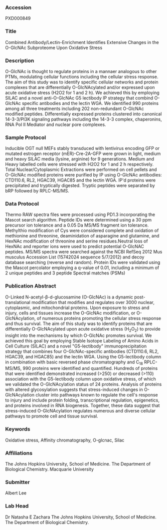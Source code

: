### Accession
PXD000849

### Title
Combined Antibody/Lectin-Enrichment Identifies Extensive Changes in the O-GlcNAc Subproteome Upon Oxidative Stress

### Description
O-GlcNAc is thought to regulate proteins in a mannaer analogous to other PTMs, modulating cellular functions including the cellular stress response. The aim of this study was to identify specific cellular networks and protein complexes that are differentially O-GlcNAcylated and/or expressed upon acute oxidative stress (H2O2 for 1 and 2 h). We achieved this by employing SILAC and a novel anti-O-GlcNAc G5 lectibody IP strategy that combind O-GlcNAc specific antibodies and the lectin WGA. We identified 990 proteins among all three treatments including 202 non-redundant O-GlcNAc modified peptides. Differentially expressed proteins clustered into canonical 14-3-3/PI3K signaling pathways including the 14-3-3 complex, chaperonins, RNA Pol II Mediator and nuclear pore complexes.

### Sample Protocol
Inducible OGT null MEFs stably transduced with lentivirus encoding GFP or mutated estrogen receptor (mER)-Cre-2A-GFP were grown in light, medium and heavy SILAC media (lysine, arginine) for 9 generations. Medium and Heavy labelled cells were stressed with H2O2 for 1 and 2 h respectively. Total Nuclear/Cytoplasmic Extractions were performed on cell pellets and O-GlcNAc modified proteins were purified by IP using O-GlcNAc antibodies: CTD110.6, RL2, HGAC39, HGAC85 and the lectin WGA. IP'd proteins were precipitated and tryptically digested. Tryptic peptides were separated by bRP followed by RPLC-MS/MS.

### Data Protocol
Thermo RAW spectra files were processed using PD1.3 incorporating the Mascot search algorithm. Peptide IDs were determined using a 30 ppm precursor ion tolerance and a 0.05 Da MS/MS fragment ion tolerance. Methylthio modification of Cys were considered complete and oxidation of methionine and threonine, deaminidation of asparagine and glutamine, and HexNAc modification of threonine and serine residues.Neutral loss of HexNAc and reporter ions were used to predict potential O-GlcNAC peptides. MS/MS spectra were searched against the NCBI RefSeq 2012 Mus musculus Accession List (15742024 sequence 5/7/2012) and decoy database searching (reverse and random). Protein IDs were validated using the Mascot percolator employing a q-value of 0.01, including a minimum of 2 unique peptides and 3 peptide Spectral matches (PSMs)

### Publication Abstract
O-Linked N-acetyl-&#x3b2;-d-glucosamine (O-GlcNAc) is a dynamic post-translational modification that modifies and regulates over 3000 nuclear, cytoplasmic, and mitochondrial proteins. Upon exposure to stress and injury, cells and tissues increase the O-GlcNAc modification, or O-GlcNAcylation, of numerous proteins promoting the cellular stress response and thus survival. The aim of this study was to identify proteins that are differentially O-GlcNAcylated upon acute oxidative stress (H<sub>2</sub>O<sub>2</sub>) to provide insight into the mechanisms by which O-GlcNAc promotes survival. We achieved this goal by employing Stable Isotope Labeling of Amino Acids in Cell Culture (SILAC) and a novel "G5-lectibody" immunoprecipitation strategy that combines four O-GlcNAc-specific antibodies (CTD110.6, RL2, HGAC39, and HGAC85) and the lectin WGA. Using the G5-lectibody column in combination with basic reversed phase chromatography and C<sub>18</sub> RPLC-MS/MS, 990 proteins were identified and quantified. Hundreds of proteins that were identified demonstrated increased (&gt;250) or decreased (&gt;110) association with the G5-lectibody column upon oxidative stress, of which we validated the O-GlcNAcylation status of 24 proteins. Analysis of proteins with altered glycosylation suggests that stress-induced changes in O-GlcNAcylation cluster into pathways known to regulate the cell's response to injury and include protein folding, transcriptional regulation, epigenetics, and proteins involved in RNA biogenesis. Together, these data suggest that stress-induced O-GlcNAcylation regulates numerous and diverse cellular pathways to promote cell and tissue survival.

### Keywords
Oxidative stress, Affinity chromatography, O-glcnac, Silac

### Affiliations
The Johns Hopkins University, School of Medicine. The Department of Biological Chemistry.
Macquarie University

### Submitter
Albert Lee

### Lab Head
Dr Natasha E Zachara
The Johns Hopkins University, School of Medicine. The Department of Biological Chemistry.


